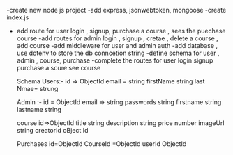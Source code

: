 -create new node js project
-add express, jsonwebtoken, mongoose
-create index.js
- add route for user login , signup, purchase a course , sees the puechase course
-add routes for admin login , signup , cretae , delete a course , add course
-add middleware for user and admin auth
-add database , use dotenv to store the db conncetion string
 -define schema for user , admin , course, purchase
 -complete the routes for user login signup purchase a soure see course



  Schema
    Users:-
     id => ObjectId
     email = string
     firstName string
     last Nmae= strung

     Admin :-
       id = ObjectId
       email => string
       passwords string
       firstname string
       lastname string


    course
     id=>ObjectId
     title string
     description string
     price number
     imageUrl string
     creatorId oBject Id


     Purchases
      id=ObjectId
      CourseId =ObjectId
      userId ObjectId